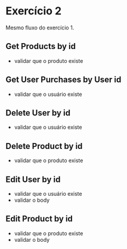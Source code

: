 # Exercício 2
Mesmo fluxo do exercício 1.

## Get Products by id
- validar que o produto existe

## Get User Purchases by User id
- validar que o usuário existe

## Delete User by id
- validar que o usuário existe

## Delete Product by id
- validar que o produto existe

## Edit User by id
- validar que o usuário existe
- validar o body

## Edit Product by id
- validar que o produto existe
- validar o body
